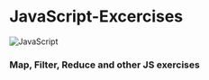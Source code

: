 # JavaScript-Excercises

![JavaScript](https://img.shields.io/badge/javascript-%23323330.svg?style=for-the-badge&logo=javascript&logoColor=%23F7DF1E)

### Map, Filter, Reduce and other JS exercises
